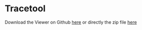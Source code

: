 
# Tracetool
Download the Viewer on Github [here](https://github.com/capslock66/Tracetool "Tracetool") or directly the zip file [here](https://github.com/capslock66/Tracetool/raw/Develop/GithubFiles/Viewer32.zip)

